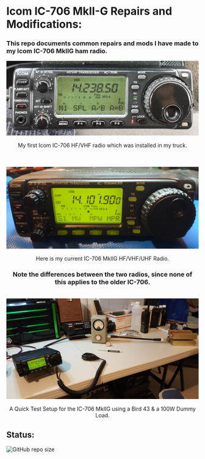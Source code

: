 # Icom IC-706 MkII-G Repairs and Modifications:

### This repo documents common repairs and mods I have made to my Icom IC-706 MkIIG ham radio.

<div align="center">

<img src="./assets/other/ic706.jpg" alt="IC-706" width="800"/><br>
<p>My first Icom IC-706 HF/VHF radio which was installed in my truck.</p>
</div>

<div align="center">
<br><br>
<img src="./assets/other/ic706mkiig.jpg" alt="IC-706 MkIIG" width="800"/><br>
<p>Here is my current IC-706 MkIIG HF/VHF/UHF Radio.</p>
<h3>Note the differences between the two radios, since none of this applies to the older IC-706.</h3>
</div>

<div align="center">
<br>
<img src="./assets/other/TestSetup.jpg" alt="GUI" width="800"/><br>
<p>A Quick Test Setup for the IC-706 MkIIG using a Bird 43 & a 100W Dummy Load.</p>
</div>

## Status:

![GitHub repo size](https://img.shields.io/github/repo-size/ADolbyB/icom-706-mkiig?style=for-the-badge&logo=Github&label=Repo%20Size)
